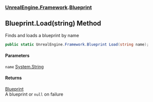 ### [UnrealEngine.Framework](UnrealEngine_Framework.md 'UnrealEngine.Framework').[Blueprint](Blueprint.md 'UnrealEngine.Framework.Blueprint')
## Blueprint.Load(string) Method
Finds and loads a blueprint by name  
```csharp
public static UnrealEngine.Framework.Blueprint Load(string name);
```
#### Parameters
<a name='UnrealEngine_Framework_Blueprint_Load(string)_name'></a>
`name` [System.String](https://docs.microsoft.com/en-us/dotnet/api/System.String 'System.String')  
  
#### Returns
[Blueprint](Blueprint.md 'UnrealEngine.Framework.Blueprint')  
A blueprint or `null` on failure
